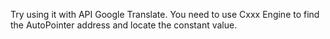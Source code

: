 Try using it with API Google Translate.
You need to use Cxxx Engine to find the AutoPointer address and locate the constant value.
